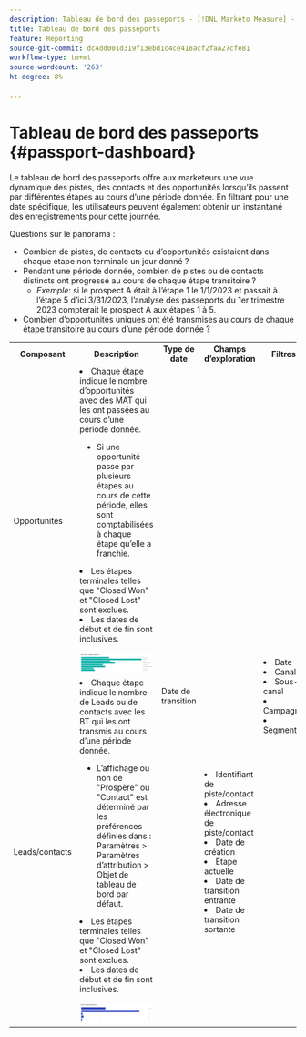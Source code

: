 ```yaml
---
description: Tableau de bord des passeports - [!DNL Marketo Measure] - Produit
title: Tableau de bord des passeports
feature: Reporting
source-git-commit: dc4dd001d319f13ebd1c4ce418acf2faa27cfe81
workflow-type: tm+mt
source-wordcount: '263'
ht-degree: 8%

---
```


# Tableau de bord des passeports {#passport-dashboard}

Le tableau de bord des passeports offre aux marketeurs une vue dynamique des pistes, des contacts et des opportunités lorsqu’ils passent par différentes étapes au cours d’une période donnée. En filtrant pour une date spécifique, les utilisateurs peuvent également obtenir un instantané des enregistrements pour cette journée.

Questions sur le panorama :

* Combien de pistes, de contacts ou d’opportunités existaient dans chaque étape non terminale un jour donné ?
* Pendant une période donnée, combien de pistes ou de contacts distincts ont progressé au cours de chaque étape transitoire ?
   * _Exemple_: si le prospect A était à l’étape 1 le 1/1/2023 et passait à l’étape 5 d’ici 3/31/2023, l’analyse des passeports du 1er trimestre 2023 compterait le prospect A aux étapes 1 à 5.
* Combien d’opportunités uniques ont été transmises au cours de chaque étape transitoire au cours d’une période donnée ?

<table style="table-layout:auto"> 
<tbody>
<tr> 
   <th>Composant</th> 
   <th>Description</th>
   <th>Type de date</th>
   <th>Champs d’exploration</th>
   <th>Filtres</th>
  </tr>
  <tr>
    <td>Opportunités</td>
    <td><li>Chaque étape indique le nombre d’opportunités avec des MAT qui les ont passées au cours d’une période donnée.</li>
<ul style="padding-left: 30px;"><li>Si une opportunité passe par plusieurs étapes au cours de cette période, elles sont comptabilisées à chaque étape qu’elle a franchie.</li></ul>
<li>Les étapes terminales telles que "Closed Won" et "Closed Lost" sont exclues.</li>
<li>Les dates de début et de fin sont inclusives.</li>
<br/><img src="assets/passport-dashboard-1.png" width="600"></td>
    <td rowspan="2">Date de transition</td>
    <td></td>
    <td rowspan="2"><li>Date</li>
<li>Canal</li>
<li>Sous-canal</li>
<li>Campagne</li>
<li>Segments</li></td>
  </tr>
  <tr>
    <td>Leads/contacts</td>
    <td><li>Chaque étape indique le nombre de Leads ou de contacts avec les BT qui les ont transmis au cours d’une période donnée.</li>
<ul style="padding-left: 30px;"><li>L’affichage ou non de "Prospère" ou "Contact" est déterminé par les préférences définies dans : Paramètres &gt; Paramètres d’attribution &gt; Objet de tableau de bord par défaut.</li></ul>
<li>Les étapes terminales telles que "Closed Won" et "Closed Lost" sont exclues.</li>
<li>Les dates de début et de fin sont inclusives.</li>
<br/><img src="assets/passport-dashboard-2.png" width="600"></td>
    <td><li>Identifiant de piste/contact</li>
<li>Adresse électronique de piste/contact</li>
<li>Date de création</li>
<li>Étape actuelle</li>
<li>Date de transition entrante</li>
<li>Date de transition sortante</li></td>
  </tr>
</tbody>
</table>
